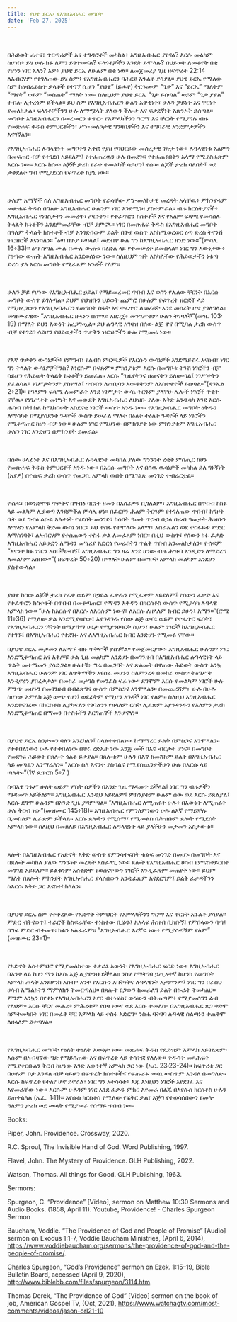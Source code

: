 ```yaml
---
title: ያህዌ ይርኤ፡ የእግዚአብሔር መግቦት
date: 'Feb 27, 2025'
---
```


<script>
  import {theme2} from '../../../../store/themes/theme2.svelte';
  import ArticleHero from '../../../../components/article_components/article_hero.svelte';
  import ArticleHeader from '../../../../components/article_components/article_header.svelte';
</script>

<ArticleHero 
  title={title} 
  date={date}
  subtopic={theme2.subtopics[0]} 
/>

<br/>

በሕይወት ፈተና፣ ጥርጣሬዎች እና ተግዳሮቶች መካከል፥ እግዚአብሔር ያየናል? እርሱ መልካም ከሆነስ፥ ይሄ ሁሉ ክፉ ለምን ይገጥመናል? ፍላጎቶቻችን እንዴት ይሞላሉ? በህይወት ለመቆየት በቂ የሆነን ነገር አለን? አዎ፥ ያህዌ ይርኤ ለሁሉም በቂ ነዉ። ለመጀመሪያ ጊዜ ዘፍጥረት 22:14 ለአብርሃም የተገለጠው ይሄ ስም፥ የእግዚአብሔርን ባሕርይ አጉልቶ ያሳያል። ያህዌ ይርኤ የሚለው ስም ከዕብራይስጥ ቃላቶች የተገኘ ሲሆን “ያህዌ” (ይሖዋ) ትርጉሙም “ጌታ” እና “ይርኤ” ማለትም “ማየት” ወይም “መስጠት” ማለት ነው። ስለዚህም ያህዌ ይርኤ “ጌታ ይሰጣል” ወይም “ጌታ ያያል” ተብሎ ሊተረጎም ይችላል። ይህ ስም የእግዚአብሔርን ሁሉን አዋቂነት፣ ሁሉን ቻይነት እና ቸርነት ያመለክታል። ፍላጎቶቻችንን ሁሉ ለማሟላት ያለውን ችሎታ እና ፍቃደኛነት አጽንኦት ይሰጣል። መግቦተ እግዚአብሔርን በመረመርን ቁጥር፦ የአምላካችንን ግርማ እና ቸርነት የሚያጎሉ ብዙ የመጽሐፍ ቅዱስ ትምህርቶችን፣ ሥነ-መለኮታዊ ግንዛቤዋችን እና ተግባራዊ አንድምታዎችን እናገኛለን።

<ArticleHeader content="የእግዚአብሔር ሉዓላዊነት: የመግቦት መሠረት" />

የእግዚአብሔር ሉዓላዊነት መግቦትን አቅፎ የያዘ የባህርይው መሰረታዊ ገጽታ ነው። ሉዓላዊነቱ አለምን በመፍጠር ብቻ የተገደበ አይደለም፤ የተፈጠረዉን ሁሉ በመደገፍ የተፈጠሩበትን አላማ የሚያስፈጽም እርሱ ነው። እርሱ ከሰው ልጆች ታሪክ የራቀ ተመልካች ሳይሆን፤ የሰው ልጆች ታሪክ ባለቤት፤ ወደ ታቀደለት ግብ የሚያደርስ የፍጥረት ከያኒ ነው።

<br/>

ሁሉም አማኞች ስለ እግዚአብሔር መግቦት የራሳቸው ሥነ-መለኮታዊ መረዳት አላቸዉ፥ ምክንያቱም መጽሐፍ ቅዱስ በግልጽ እግዚአብሔር ሁሉንም ነገር እንደሚገዛ ያስተምራል። ብዙ ክርስትያኖች፥ እግዚአብሔር የነገስታትን መመረጥ፣ ጦርነትን፣ የተፈጥሮን ክስተቶች እና የአለም ፍጻሜ የመሳሰሉ ትላልቅ ኩነቶችን እንደምመራቸው ብቻ ያምናሉ። ነገር በመጽሐፍ ቅዱስ የእግዚአብሔር መግቦት በዓለም ትላልቅ ክስተቶች ብቻ አንገድበውም ይልቅ በጕያ ዉስጥ እስከሚወረወር ዕጣ ድረስ ትናንሽ ዝርዝሮች እናነሳለን። “ዕጣ በጕያ ይጣላል፤ መደብዋ ሁሉ ግን ከእግዚአብሔር ዘንድ ነው።”(ምሳሌ 16፥33)። ዕጣ ስጣል ሙሉ በሙሉ ውጠቱ በዕድል ላይ የተመሠረተ ይመስላል። ነገር ግን እውነታው፥ የዕጣው ውጠት እግዚአብሔር እንደወሰነው ነው። ስለዚህም ዝቅ እስካለችው የሕይወታችን ነቁጣ ድረስ ያለ እርሱ መግቦት የሚፈጸም አንዳች የለም።

<br/>

ሁሉን ቻይ የሆነው የእግዚአብሔር ኃይል፣ የማይመረመር ጥበብ እና ወሰን የሌለው ቸርነት በእርሱ መግቦት ውስጥ ይገለጣል። ይህም የህዝቡን ህይወት ጨምሮ በሁሉም የፍጥረት ዘርፎች ላይ የሚዘረጋውን የእግዚአብሔርን የመግቦት ስፋት እና ተፈጥሮ ለመረዳት እንደ መሰረት ሆኖ ያገለግላል። መዝሙራዊው “እግዚአብሔር ዙፋኑን በሰማይ አዘጋጀ፥ መንግሥቱም ሁሉን ትገዛለች”(መዝ. 103፡19) በማለት ይህን እውነት አረጋግጧል። ይህ ሉዓላዊ አገዛዝ በሰው ልጅ ዋና በሚባል ታሪክ ውስጥ ብቻ የተገደበ ሳይሆን የህይወታችን ጥቃቅን ዝርዝሮችን ሁሉ የሚመራ ነው።

<br/>

የእኛ ጥቃቅን ውሳኔዎች፥ የምግብ፣ የልብስ ምርጫዎች የእርሱን ውሳኔዎች እንደማይሽሩ እናስብ፣ ነገር ግን ትላልቅ ውሳኔዎቻችንስ? እነርሱም በፍጹም። ምክንያቱም እርሱ በመግቦቱ ትንሽ ነገሮችን ብቻ ሳይሆን የሕይወት ትላልቅ ኩነቶችን ይመራል። እርሱ “ጊዜያትንና ዘመናትን ይለውጣል፤ ነገሥታትን ያፈልሳል፥ ነገሥታትንም ያስነሣል፤ ጥበብን ለጠቢባን እውቀትንም ለአስተዋዮች ይሰጣል።”(ዳንኤል 2፥21)። የዓለምን ፍጻሜ ለመምራት እንደ ነገሥታት ውሳኔ ትርጉም ያላቸሁ ሌሎች ነገሮች ጥቂት ናቸዉ። የነገሥታት መነሣት እና መውደቅ እግዚአብሔር ለህዝቡ ያለው እቅድ እንዲሳካ እንደ እርሱ ሐሳብ በትክክል ከሚከሰቱት አስደናቂ ነገሮች ውስጥ አንዱ ነው። የእግዚአብሔር መግቦት ዕቅዱን ለማሳካት በሚያስደንቅ ጉዳዮች ውስጥ ይሠራል ማለት በዕለት ተዕለት ጉዳዮች ላይ ነገሮችን የሚቆጣጠር ከሆነ ብቻ ነው። ሁሉም ነገር የሚሆነው በምክንያት ነው ምክንያቱም እግዚአብሔር ሁሉን ነገር እንድሆን በምክንያት ይመራል።

<br/>

በሰው ሀላፊነት እና በእግዚአብሔር ሉዓላዊነት መካከል ያለው ግንኙነት ረቂቅ ምስጢር ከሆኑ የመጽሐፍ ቅዱስ ትምህርቶች አንዱ ነው። በእርሱ መግቦት እና በሰዉ ዉሳነዎች መካከል ይለ ግኑኝነት (አያዎ) በዮሴፍ ታሪክ ውስጥ የመጋቢ አምላክ ዉበት በሚገልጽ መንገድ ተብራርቷል።

<br/>

ዮሴፍ፣ በወንድሞቹ ጥቃትና በግብፅ ባርነት ዘመን በአሰሪዎቹ ቢገለልም፣ እግዚአብሔር በጥበብ ከክፉ ላይ መልካም ሊያወጣ እንደምችል ምሳሌ ሆነ። በፈርዖን ሕልም ትርጉም የተገለጠው ጥበብ፣ ከግዞት ቤት ወደ ግብፅ ልዑል አለቃነት የሄደበት መንገድ፣ ከሰባት ዓመት ጥጋብ በኃላ በራብ ዓመታት ሕዝቡን ለማዳን የአምላክ ቅድመ ውሳኔ ነበር። ይህ ተስፋ የተሞላው አላማ፣ እስራኤልን ወደ ተስፋይቱ ምድር ለማስገባት፣ ለአብርሃም የተሰጠውን ተስፋ ቃል ለመፈጸም ነበር። በዚህ ውስጥ፣ የሰውን ክፉ ፈቃድ እግዚአብሔር አይሁድን ለማዳን መሣሪያ አድርጎ የሠራበትን ጥልቅ ጥበብ እንመለከታለን። ዮሰፍም “እናንተ ክፉ ነገርን አሰባችሁብኝ፤ እግዚአብሔር ግን ዛሬ እንደ ሆነው ብዙ ሕዝብ እንዲድን ለማድረግ ለመልካም አሰበው።”( ዘፍጥረት 50፥20) በማለት ሁሉም በመግቦት አምላክ መልካም እንደሆነ ያስተውላል።

<br/>

ያህዌ ከሰው ልጆች ታሪክ የራቀ ወይም በኃይል ፈቃዱን የሚፈጽም አይደለም፤ የሰውን ፈቃድ እና የተፈጥሮን ክስተቶች በጥበብ በመቆጣጠር፣ የማዳን እቅዱን በክርስቶስ ውስጥ የሚያሳካ ሉዓላዊ አምላክ ነው። “ሁሉ ከእርሱና በእርሱ ለእርሱም ነውና፤ ለእርሱ ለዘላለም ክብር ይሁን፤ አሜን።”(ሮሜ 11፥36) የሚለው ቃል እንደሚያሳየው፣ እያንዳንዱ የሰው ልጅ ውሳኔ ወይም የተፈጥሮ ፍሰት፣ የእግዚአብሔርን ገዥነት በማያሻማ ሁኔታ የሚያንፀባርቅ ሲሆን፣ ሁሉም ነገሮች ከእግዚአብሔር የተገኙ፤ በእግዚአብሔር የተደገፉ እና ለእግዚአብሔር ክብር እንድሆኑ የሚመሩ ናቸው።

<ArticleHeader content="ለምን በያህዌ ይርኤ ማመን አለብን?" />

በያህዌ ይርኤ መታመን ለአማኙ ብዙ ጥቅሞች ያስገኛል። የመጀመርያው፦ እግዚአብሔር ሁሉንም ነገር እንደሚቆጣጠር እና እቅዶቹ ሁል ጊዜ መልካም እንደሆኑ በመገንዘብ በእግዚአብሔር ሉዓላዊነት ላይ ጥልቅ መተማመን ያሳድጋል። ሁለተኛ፦ ግራ በመጋባት እና ጽልመት በዋጠው ሕይወት ውስጥ እንኳ እግዚአብሔር ሁሉንም ነገር ለጥቅማችን እየሰራ መሆኑን ስለምንረዳ በመከራ ውስጥ ትዕግሥት እንዲኖረን ያበረታታል። በመከራ መታገስ የመንፈስ ፍሬ ነው። ደግሞም እርሱ የመልካም ነገሮች ሁሉ ምንጭ መሆኑን በመገንዘብ በብልጽግና ውስጥ በምስጋና እንሞላለን። በመጨረሻም፦ ሁሉ በሁሉ ከሆነው አምላክ እጅ ውጭ የሆነ፤ ወደፊትም የሚሆን አንዳች ነገር የለም። ስለዚህ እግዚአብሔር እንደተናገረው በክርስቶስ ሊያካፍለን የገባልንን የዘላለም ርስት ሊፈጽም እያንዳንዱን የአለምን ታሪክ እንደሚቆጣጠር በማመን በተስፋችን እርግጠኞች እንሆናለን።

<br/>

በያህዌ ይርኤ ስንታመን ባለን እንረካለን፤ ስላልተቀበልነው ከማማረር ይልቅ በምስጋና እንሞላለን። የተቀበልነውን ሁሉ የተቀበልነው በቸሩ ረድኤት ነው እንጅ መች በእኛ ብርታት ሆነና። በመግቦት የመደገፍ ሕይወት በጸሎት ጎልቶ ይታያል። በጸሎቱም ሁሉን በእኛ ከመሸከም ይልቅ በእግዚአብሔር ላይ መጣልን እንማራለን። "እርሱ ስለ እናንተ ያስባልና የሚያስጨንቃችሁን ሁሉ በእርሱ ላይ ጣሉት።”(1ኛ ጴጥሮስ 5፥7 )

<ArticleHeader content="በመግቦት እና በጸሎት መካከል ያለው ግንኙነት" />

ሰብአዊ ንጉሥ ሁለት ወይም ሦስት ሰዎችን በአንድ ጊዜ ማዳመጥ ይችላል፤ ነገር ግን ብዙዎችን ማዳመጥ አይችልም። እግዚአብሔር እንዲህ አይደለም፤ ምክንያቱም ሁሉም ሰው ወደ እርሱ ይጸልያል፤ እርሱ ደግሞ ሁሉንም በአንድ ጊዜ ያዳምጣል። “እግዚአብሔር ለሚጠሩት ሁሉ፥ በእውነት ለሚጠሩት ሁሉ ቅርብ ነው”(መዝሙር 145፥18)። እግዚአብሔር የምንለምነውን ሁሉ ለእኛ የማይቻሉ ቢመስልም ሊፈጽም ይችላል። እርሱ ጸሎትን የሚሰማ፣ የሚመልስ በሕዝቡም ጸሎት የሚደሰት አምላክ ነው። ስለዚህ በመጸለይ በእግዚአብሔር ሉዓላዊነት ላይ ያላችሁን መታመን አስታውቁ።

<br/>

ጸሎት በእግዚአብሔር የአድኖት እቅድ ውስጥ የምንሳተፍበት ቁልፍ መንገድ በመሆኑ በመግቦት እና በጸሎት መካከል ያለው ግንኙነት መረዳት አስፈላጊ ነው። ጸሎት የእግዚአብሔር ሀሳብ የምናስቀይርበት መንገድ አይደለም። ይልቁንም አሰቀድሞ የወሰናቸውን ነገሮች እንዲፈጽም መጠየቅ ነው። ይህም ማለት በጸሎት ምክንያት እግዚአብሔር ያላሰበውን እንዲፈጽም አናደርግም፤ ይልቅ ፈቃዳችንን ከእርሱ እቅድ ጋር እናስተካክላለን።

<br/>

በያህዌ ይርኤ ስም የተቀረጸው የአድኖት ትምህርት የአምላካችንን ግርማ እና ቸርነት አጉልቶ ያሳያል። ምድር ብትናወጥ፤ ተራሮች ከስፍራቸው ተነስተው ቢሄዱ፤ አእላፍ ሕዝብ ቢከቡኝ፤ የምበላውን ባጣ፤ በግፍ ምድር ብቀመጥ፡ ክፉን አልፈራም። “እግዚአብሔር እረኛዬ ነው፥ የሚያሳጣኝም የለም” (መዝሙር 23፥1)።

<br/>

የአድኖት አስተምህሮ የሚያመለክተው ተቃራኒ እውነት የእግዚአብሔር ፍርድ ነው። እግዚአብሔር በአንተ ላይ ከሆነ ማን ከእሱ እጅ ሊያድንህ ይችላል። ንስሃ የማትገባ ኃጢአተኛ ከሆንክ የመግቦት አምላክ ጠላት እንደሆንክ አስብ። አንተ የእርሱን አባትነትና ሉዓላዊነት አታምንም፤ ነገር ግን በራስህ ሀሳብ አማልክትን ማምለክን ትመርጣለህ። በጸሎት ፀጋውን ከመፈለግ ይልቅ በኩራት ትመካለህ። ምንም እንኳን በየቀኑ የእግዚአብሔርን አየር ብተነፍስ፣ ውሃውን ብትጠጣም፥ የሚያመሰግን ልብ የለህም። እርሱ ቸርና መሐሪ፥ ምሕረቱም የበዛ ነውና ወደ እርሱ ተመለስ። በእግዚአብሔር ጸጋ ቀድሞ ከምትመካበት ነገር በመራቅ ቸር አምላክ ላይ ተስፋ አድርግ። ንስሐ ባትገባ ሉዓላዊ ስልጣኑን ተጠቅሞ ለዘላለም ይቀጣሃል።

<br/>

የእግዚአብሔር መግቦት የዕለት ተዕለት እውነታ ነው። መጽሐፍ ቅዱስ የዴይዝም አምላክ አይገልጽም፡ እሱም በአብዛኛው ግድ የማይሰጠው እና በፍጥረቱ ላይ ተሳትፎ የለለው። ቅዱሳት መጻሕፍት የሚያቀርቡልን ቅርብ ከሆነው አንድ እውነተኛ አምላክ ጋር ነው (ኤር. 23፡23-24)። ከፍጥረቱ ጋር በሁሉም ቦታ እንዳለ ብቻ ሳይሆን በፍጥረት ክስተቶችና የፍጡራኑ ውሳኔ ውስጥም እንዳለ በመግለጽ። እርሱ ከፍጥረቱ የተለየ ሆኖ ይኖራል፣ ነገር ግን አትሳሳቱ፥ እጁ እነዚህን ነገሮች እየደገፈ እና እየመራቸው ነው። እርሱም ሁሉንም ነገር እንደ ፈቃዱ ምክር እየመራ በልጁ በእየሱስ ክርስቶስ ሁሉን ይጠቀልላል (ኤፌ. 1፡11)። እየሱስ ክርስቶስ የሚለው የፍቅር ቃል፣ እጅግ የተወሳሰበውን የመላ-ዓለምን ታሪክ ወደ ሙላት የሚያመራ የሰማይ ጥበብ ነው።

<ArticleHeader content="References: " />
Books:

Piper, John. Providence. Crossway, 2020.

R.C. Sproul, The Invisible Hand of God. Word Publishing, 1997.

Flavel, John. The Mystery of Providence. GLH Publishing, 2022.

Watson, Thomas. All things for Good. GLH Publishing, 1963.

Sermons:

Spurgeon, C. “Providence” [Video], sermon on Matthew 10:30 Sermons and Audio Books. (1858, April 11). Youtube, Providence! - Charles Spurgeon Sermon

Baucham, Voddie. “The Providence of God and People of Promise” [Audio] sermon on Exodus 1:1-7, Voddie Baucham Ministries, (April 6, 2014), https://www.voddiebaucham.org/sermons/the-providence-of-god-and-the-people-of-promise/.

Charles Spurgeon, “God’s Providence” sermon on Ezek. 1:15–19, Bible Bulletin Board, accessed (April 9, 2020), http://www.biblebb.com/files/spurgeon/3114.htm.

Thomas Derek, “The Providence of God” [Video] sermon on the book of job, American Gospel Tv, (Oct, 2021), https://www.watchagtv.com/most-comments/videos/jason-orl21-10
